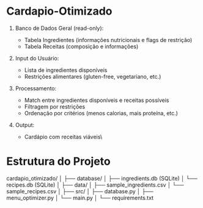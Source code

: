 # Cardapio-Otimizado

1. Banco de Dados Geral (read-only):
   - Tabela Ingredientes (informações nutricionais e flags de restrição)
   - Tabela Receitas (composição e informações)

2. Input do Usuário:
   - Lista de ingredientes disponíveis
   - Restrições alimentares (gluten-free, vegetariano, etc.)

3. Processamento:
   - Match entre ingredientes disponíveis e receitas possíveis
   - Filtragem por restrições
   - Ordenação por critérios (menos calorias, mais proteína, etc.)

4. Output:
   - Cardápio com receitas viáveis\

# Estrutura do Projeto
cardapio_otimizado/
│
├── database/
│   ├── ingredients.db (SQLite)
│   └── recipes.db (SQLite)
│
├── data/
│   ├── sample_ingredients.csv
│   └── sample_recipes.csv
│
├── src/
│   ├── database.py
│   ├── menu_optimizer.py
│   └── main.py
│
└── requirements.txt